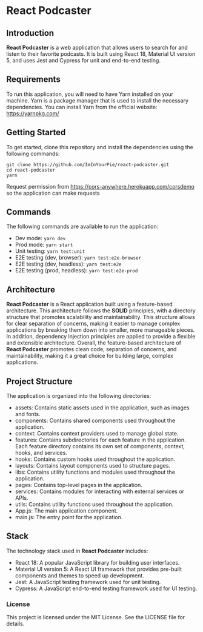 # React Podcaster

## Introduction

**React Podcaster** is a web application that allows users to search for and listen to their favorite podcasts. It is built using React 18, Material UI version 5, and uses Jest and Cypress for unit and end-to-end testing.

## Requirements

To run this application, you will need to have Yarn installed on your machine. Yarn is a package manager that is used to install the necessary dependencies. You can install Yarn from the official website: https://yarnpkg.com/

## Getting Started

To get started, clone this repository and install the dependencies using the following commands:

```
git clone https://github.com/ImInYourPie/react-podcaster.git
cd react-podcaster
yarn
```

Request permission from https://cors-anywhere.herokuapp.com/corsdemo so the application can make requests

## Commands

The following commands are available to run the application:

- Dev mode: `yarn dev`
- Prod mode: `yarn start`
- Unit testing: `yarn test:unit`
- E2E testing (dev, browser): `yarn test:e2e-browser`
- E2E testing (dev, headless): `yarn test:e2e`
- E2E testing (prod, headless): `yarn test:e2e-prod`

## Architecture

**React Podcaster** is a React application built using a feature-based architecture. This architecture follows the **SOLID** principles, with a directory structure that promotes scalability and maintainability.
This structure allows for clear separation of concerns, making it easier to manage complex applications by breaking them down into smaller, more manageable pieces. In addition, dependency injection principles are applied to provide a flexible and extensible architecture.
Overall, the feature-based architecture of **React Podcaster** promotes clean code, separation of concerns, and maintainability, making it a great choice for building large, complex applications.

## Project Structure

The application is organized into the following directories:

- assets: Contains static assets used in the application, such as images and fonts.
- components: Contains shared components used throughout the application.
- context: Contains context providers used to manage global state.
- features: Contains subdirectories for each feature in the application. Each feature directory contains its own set of components, context, hooks, and services.
- hooks: Contains custom hooks used throughout the application.
- layouts: Contains layout components used to structure pages.
- libs: Contains utility functions and modules used throughout the application.
- pages: Contains top-level pages in the application.
- services: Contains modules for interacting with external services or APIs.
- utils: Contains utility functions used throughout the application.
- App.js: The main application component.
- main.js: The entry point for the application.

## Stack

The technology stack used in **React Podcaster** includes:

- React 18: A popular JavaScript library for building user interfaces.
- Material UI version 5: A React UI framework that provides pre-built components and themes to speed up development.
- Jest: A JavaScript testing framework used for unit testing.
- Cypress: A JavaScript end-to-end testing framework used for UI testing.

### License

This project is licensed under the MIT License. See the LICENSE file for details.
